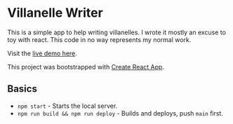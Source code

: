 # Villanelle Writer

This is a simple app to help writing villanelles. I wrote it mostly an excuse to toy with react. This code in no way represents my normal work.

Visit the [live demo here](http://peticol.as/villanelle-writer/).

This project was bootstrapped with [Create React App](https://github.com/facebook/create-react-app).

## Basics

* `npm start` - Starts the local server.
* `npm run build && npm run deploy` - Builds and deploys, push `main` first.
